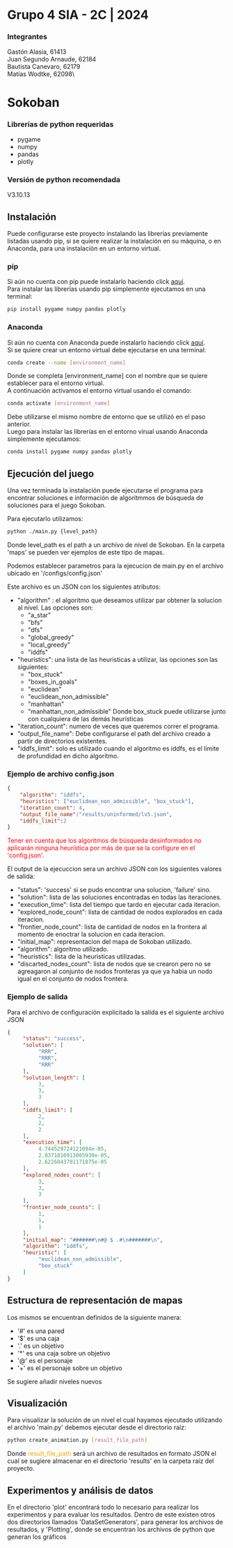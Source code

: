 # Grupo 4 SIA - 2C | 2024

### Integrantes

Gastón Alasia, 61413\
Juan Segundo Arnaude, 62184\
Bautista Canevaro, 62179\
Matías Wodtke, 62098\

# Sokoban

### Librerías de python requeridas
* pygame
* numpy
* pandas
* plotly

### Versión de python recomendada
V3.10.13

## Instalación
Puede configurarse este proyecto instalando las librerías previamente listadas usando pip, si se quiere realizar la instalación en su máquina, o en Anaconda, para una instalación en un entorno virtual.

### pip
Si aún no cuenta con pip puede instalarlo haciendo click [aquí](https://pip.pypa.io/en/stable/installation/).\
Para instalar las librerías usando pip simplemente ejecutamos en una terminal:
```bash
pip install pygame numpy pandas plotly
```

### Anaconda
Si aún no cuenta con Anaconda puede instalarlo haciendo click [aquí](https://www.anaconda.com/download/success).\
Si se quiere crear un entorno virtual debe ejecutarse en una terminal:
```bash
conda create --name [environment_name]
```
Donde se completa [environment_name] con el nombre que se quiere establecer para el entorno virtual.\
A continuación activamos el entorno virtual usando el comando:
```bash
conda activate [environment_name]
```
Debe utilizarse el mismo nombre de entorno que se utilizó en el paso anterior.\
Luego para instalar las librerías en el entorno virual usando Anaconda simplemente ejecutamos:
```bash
conda install pygame numpy pandas plotly
```

## Ejecución del juego 

Una vez terminada la instalación puede ejecutarse el programa para encontrar soluciones e información de algoritmmos de búsqueda de soluciones para el juego Sokoban.

Para ejecutarlo utilizamos:
```bash
python ./main.py {level_path}
```
Donde level_path es el path a un archivo de nivel de Sokoban. En la carpeta 'maps' se pueden ver ejemplos de este tipo de mapas.

Podemos establecer parametros para la ejecucion de main.py en el archivo ubicado en '/configs/config.json'

Este archivo es un JSON con los siguientes atributos:
* "algorithm" : el algoritmo que deseamos utilizar par obtener la solucion al nivel. Las opciones son:
  * "a_star"
  * "bfs"
  * "dfs"
  * "global_greedy"
  * "local_greedy"
  * "iddfs"
* "heuristics": una lista de las heuristicas a utilizar, las opciones son las siguientes:
  * "box_stuck"
  * "boxes_in_goals"
  * "euclidean"
  * "euclidean_non_admissible"
  * "manhattan"
  * "manhattan_non_admissible"
  Donde box_stuck puede utilizarse junto con cualquiera de las demás heurísticas
* "iteration_count": numero de veces que queremos correr el programa.
* "output_file_name": Debe configurarse el path del archivo creado a partir de directorios existentes.
* "iddfs_limit": solo es utilizado cuando el algoritmo es iddfs, es el limite de profundidad en dicho algoritmo.

### Ejemplo de archivo config.json
```json
{
    "algorithm": "iddfs",
    "heuristics": ["euclidean_non_admissible", "box_stuck"],
    "iteration_count": 4,
    "output_file_name":"results/uninformed/lv5.json",
    "iddfs_limit":2
}
```

<span style="color:red">Tener en cuenta que los algoritmos de búsqueda desinformados no aplicarán ninguna heurística por más de que se la configure en el 'config.json'</span>.

El output de la ejecuccion sera un archivo JSON con los siguientes valores de salida:
* "status": 'success' si se pudo encontrar una solucion, 'failure' sino.
* "solution": lista de las soluciones encontradas en todas las iteraciones.
* "execution_time": lista del tiempo que tardo en ejecutar cada iteracion.
* "explored_node_count": lista de cantidad de nodos explorados en cada iteracion.
* "frontier_node_count": lista de cantidad de nodos en la frontera al momento de enoctrar la solucion en cada iteracion.
* "initial_map": representacion del mapa de Sokoban utilizado.
* "algorithm": algoritmo utilizado.
* "heuristics": lista de la heuristicas utilizadas.
* "discarted_nodes_count": lista de nodos que se crearon pero no se agreagaron al conjunto de nodos fronteras ya que ya habia un nodo igual en el conjunto de nodos frontera.

### Ejemplo de salida
Para el archivo de configuración explicitado la salida es el siguiente archivo JSON
```json
{
     "status": "success",
     "solution": [
          "RRR",
          "RRR",
          "RRR"
     ],
     "solution_length": [
          3,
          3,
          3
     ],
     "iddfs_limit": [
          2,
          2,
          2
     ],
     "execution_time": [
          4.744529724121094e-05,
          2.8371810913085938e-05,
          2.6226043701171875e-05
     ],
     "explored_nodes_count": [
          3,
          3,
          3
     ],
     "frontier_node_counts": [
          1,
          1,
          1
     ],
     "initial_map": "#######\n#@ $ .#\n#######\n",
     "algorithm": "iddfs",
     "heuristic": [
          "euclidean_non_admissible",
          "box_stuck"
     ]
}
```

## Estructura de representación de mapas

Los mismos se encuentran definidos de la siguiente manera:
* '#' es una pared
* '$' es una caja
* '.' es un objetivo
* '*' es una caja sobre un objetivo
* '@' es el personaje
* '+' es el personaje sobre un objetivo

Se sugiere añadir niveles nuevos 

## Visualización

Para visualizar la solución de un nivel el cual hayamos ejecutado utilizando el archivo 'main.py' debemos ejecutar desde el directorio raíz:
```bash
python create_animation.py [result_file_path]
```
Donde <span style="color:orange">result_file_path</span> será un archivo de resultados en formato JSON el cual se sugiere almacenar en el directorio 'results' en la carpeta raíz del proyecto.

## Experimentos y análisis de datos
En el directorio 'plot' encontrará todo lo necesario para realizar los experimentos y para evaluar los resultados. Dentro de este existen otros dos directorios llamados 'DataSetGenerators', para generar los archivos de resultados, y 'Plotting', donde se encuentran los archivos de python que generan los gráficos


